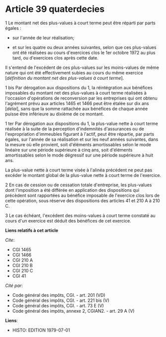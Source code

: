 # Article 39 quaterdecies

1  Le montant net des plus-values à court terme peut être réparti par parts égales :

- sur l'année de leur réalisation;

- et sur les quatre ou deux années suivantes, selon que ces plus-values ont été réalisées au cours d'exercices clos le 1er
octobre 1972 au plus tard, ou d'exercices clos après cette date.

Il s'entend de l'excédent de ces plus-values sur les moins-values de même nature qui ont été effectivement subies au cours du
même exercice [*définition du montant net des plus-values à court terme*].

1 bis  Par dérogation aux dispositions du 1, la réintégration aux bénéfices imposables du montant net des plus-values à court
terme réalisées à l'occasion d'opérations de reconversion par les entreprises qui ont obtenu l'agrément prévu aux articles
1465 et 1466 peut être étalée sur dix ans [*délai*], sans que la somme rattachée aux bénéfices de chaque année puisse être
inférieure au dixième de ce montant.

1 ter  Par dérogation aux dispositions du 1, la plus-value nette à court terme réalisée à la suite de la perception
d'indemnités d'assurances ou de l'expropriation d'immeubles figurant à l'actif, peut être répartie, par parts égales, sur
l'année de sa réalisation et sur les neuf années suivantes, dans la mesure où elle provient, soit d'éléments amortissables
selon le mode linéaire sur une période supérieure à cinq ans, soit d'éléments amortissables selon le mode dégressif sur une
période supérieure à huit ans.

La plus-value nette à court terme visée à l'alinéa précédent ne peut pas excéder le montant global de la plus-value nette à
court terme de l'exercice.

2  En cas de cession ou de cessation totale d'entreprise, les plus-values dont l'imposition a été différée en application des
dispositions qui précèdent sont rapportées au bénéfice imposable de l'exercice clos lors de cette opération, sous réserve des
dispositions des articles 41 et 210 A à 210 C.

3  Le cas échéant, l'excédent des moins-values à court terme constaté au cours d'un exercice est déduit des bénéfices de cet
exercice.

**Liens relatifs à cet article**

_Cite_:

  - CGI 1465
  - CGI 1466
  - CGI 210 A
  - CGI 210 B
  - CGI 210 C
  - CGI 41

_Cité par_:

  - Code général des impôts, CGI. - art. 201 (VD)
  - Code général des impôts, CGI. - art. 221 bis (V)
  - Code général des impôts, CGI. - art. 73 E (V)
  - Code général des impôts, annexe 2, CGIAN2. - art. 29 A (V)

**Liens**:

  - HISTO: EDITION 1979-07-01
